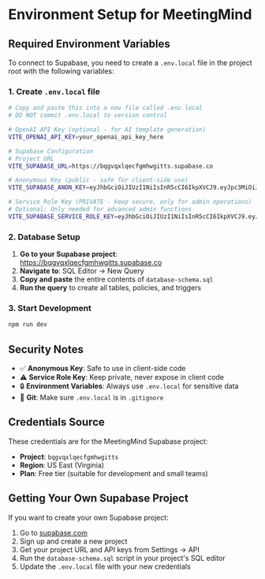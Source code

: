 # Environment Setup for MeetingMind

## Required Environment Variables

To connect to Supabase, you need to create a `.env.local` file in the project root with the following variables:

### 1. Create `.env.local` file

```bash
# Copy and paste this into a new file called .env.local
# DO NOT commit .env.local to version control

# OpenAI API Key (optional - for AI template generation)
VITE_OPENAI_API_KEY=your_openai_api_key_here

# Supabase Configuration
# Project URL
VITE_SUPABASE_URL=https://bqgvqxlqecfgmhwgitts.supabase.co

# Anonymous Key (public - safe for client-side use)
VITE_SUPABASE_ANON_KEY=eyJhbGciOiJIUzI1NiIsInR5cCI6IkpXVCJ9.eyJpc3MiOiJzdXBhYmFzZSIsInJlZiI6ImJxZ3ZxeGxxZWNmZ21od2dpdHRzIiwicm9sZSI6ImFub24iLCJpYXQiOjE3NTM2NTI0OTksImV4cCI6MjA2OTIyODQ5OX0.whj16FT-G8uvo-9xiUVHToLeSJPawi8K1URZW-Wy8II

# Service Role Key (PRIVATE - keep secure, only for admin operations)
# Optional: Only needed for advanced admin functions
VITE_SUPABASE_SERVICE_ROLE_KEY=eyJhbGciOiJIUzI1NiIsInR5cCI6IkpXVCJ9.eyJpc3MiOiJzdXBhYmFzZSIsInJlZiI6ImJxZ3ZxeGxxZWNmZ21od2dpdHRzIiwicm9sZSI6InNlcnZpY2Vfcm9sZSIsImlhdCI6MTc1MzY1MjQ5OSwiZXhwIjoyMDY5MjI4NDk5fQ.Stsq9OoGigStgyuaAbZx3PI4R3yuxshGFBty4fukZLY
```

### 2. Database Setup

1. **Go to your Supabase project**: https://bqgvqxlqecfgmhwgitts.supabase.co
2. **Navigate to**: SQL Editor → New Query
3. **Copy and paste** the entire contents of `database-schema.sql`
4. **Run the query** to create all tables, policies, and triggers

### 3. Start Development

```bash
npm run dev
```

## Security Notes

- ✅ **Anonymous Key**: Safe to use in client-side code
- ⚠️ **Service Role Key**: Keep private, never expose in client code
- 🔒 **Environment Variables**: Always use `.env.local` for sensitive data
- 📝 **Git**: Make sure `.env.local` is in `.gitignore`

## Credentials Source

These credentials are for the MeetingMind Supabase project:

- **Project**: `bqgvqxlqecfgmhwgitts`
- **Region**: US East (Virginia)
- **Plan**: Free tier (suitable for development and small teams)

## Getting Your Own Supabase Project

If you want to create your own Supabase project:

1. Go to [supabase.com](https://supabase.com)
2. Sign up and create a new project
3. Get your project URL and API keys from Settings → API
4. Run the `database-schema.sql` script in your project's SQL editor
5. Update the `.env.local` file with your new credentials
